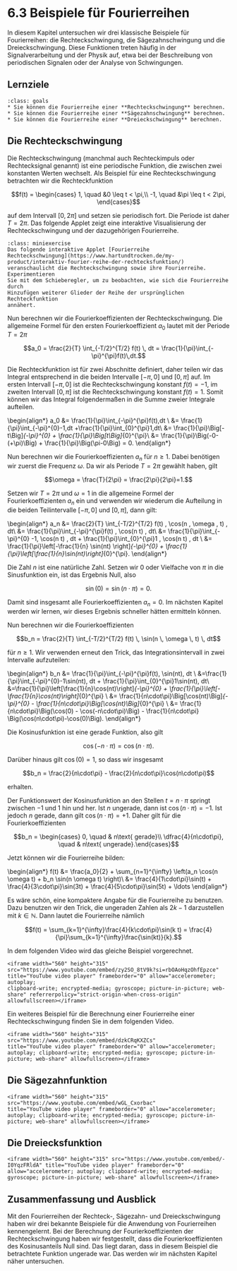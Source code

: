 # 6.3 Beispiele für Fourierreihen

In diesem Kapitel untersuchen wir drei klassische Beispiele für Fourierreihen:
die Rechteckschwingung, die Sägezahnschwingung und die Dreieckschwingung. Diese
Funktionen treten häufig in der Signalverarbeitung und der Physik auf, etwa bei
der Beschreibung von periodischen Signalen oder der Analyse von Schwingungen.

## Lernziele

```{admonition} Lernziele
:class: goals
* Sie können die Fourierreihe einer **Rechteckschwingung** berechnen.
* Sie können die Fourierreihe einer **Sägezahnschwingung** berechnen.
* Sie können die Fourierreihe einer **Dreieckschwingung** berechnen.
```

## Die Rechteckschwingung

Die Rechteckschwingung (manchmal auch Rechteckimpuls oder Rechtecksignal
genannt) ist eine periodische Funktion, die zwischen zwei konstanten Werten
wechselt. Als Beispiel für eine Rechteckschwingung betrachten wir die
Rechteckfunktion

$$f(t) = \begin{cases} 1,  \quad &0 \leq t < \pi,\\
-1, \quad &\pi \leq t < 2\pi, \end{cases}$$

auf dem Intervall $[0, 2\pi]$ und setzen sie periodisch fort. Die Periode ist
daher $T = 2\pi$. Das folgende Applet zeigt eine interaktive Visualisierung der
Rechteckschwingung und der dazugehörigen Fourierreihe.

```{admonition} Interaktives Applet "Fourierreihe Rechteckschwingung"
:class: miniexercise
Das folgende interaktive Applet [Fourierreihe
Rechteckschwingung](https://www.hartundtrocken.de/my-product/interaktiv-fourier-reihe-der-rechtecksfunktion/)
veranschaulicht die Rechteckschwingung sowie ihre Fourierreihe. Experimentieren
Sie mit dem Schieberegler, um zu beobachten, wie sich die Fourierreihe durch
Hinzufügen weiterer Glieder der Reihe der ursprünglichen Rechteckfunktion
annähert.
```

Nun berechnen wir die Fourierkoeffizienten der Rechteckschwingung. Die
allgemeine Formel für den ersten Fourierkoeffizient $a_0$ lautet mit der Periode
$T=2\pi$

$$a_0 = \frac{2}{T} \int_{-T/2}^{T/2} f(t) \, dt =
\frac{1}{\pi}\int_{-\pi}^{\pi}f(t)\,dt.$$

Die Rechteckfunktion ist für zwei Abschnitte definiert, daher teilen wir das
Integral entsprechend in die beiden Intervalle $[-\pi,0]$ und $[0,\pi]$ auf. Im
ersten Intervall $[-\pi, 0]$ ist die Rechteckschwingung konstant $f(t) = -1$, im
zweiten Intervall $[0,\pi]$ ist die Rechteckschwingung konstant $f(t) = 1$.
Somit können wir das Integral folgendermaßen in die Summe zweier Integrale
aufteilen.

\begin{align*}
a_0 &= \frac{1}{\pi}\int_{-\pi}^{\pi}f(t)\,dt \\
&= \frac{1}{\pi}\int_{-\pi}^{0}-1\,dt +\frac{1}{\pi}\int_{0}^{\pi}1\,dt\\
&= \frac{1}{\pi}\Big[-t\Big]_{-\pi}^{0} + \frac{1}{\pi}\Big[t\Big]_{0}^{\pi}\\
&= \frac{1}{\pi}\Big(-0-(+\pi)\Big) + \frac{1}{\pi}\Big(\pi-0\Big) = 0.
\end{align*}

Nun berechnen wir die Fourierkoeffizienten $a_n$ für $n \geq 1$. Dabei benötigen
wir zuerst die Frequenz $\omega$. Da wir als Periode $T=2\pi$ gewählt haben,
gilt

$$\omega = \frac{T}{2\pi} = \frac{2\pi}{2\pi}=1.$$

Setzen wir $T=2\pi$ und $\omega=1$ in die allgemeine Formel der
Fourierkoeffizienten $a_n$ ein und verwenden wir wiederum die Aufteilung in die
beiden Teilintervalle $[-\pi, 0]$ und $[0,\pi]$, dann gilt:

\begin{align*}
a_n &= \frac{2}{T} \int_{-T/2}^{T/2} f(t) \, \cos(n \, \omega \, t) \, dt\\
&= \frac{1}{\pi}\int_{-\pi}^{\pi}f(t) \, \cos(n t) \, dt\\
&= \frac{1}{\pi}\int_{-\pi}^{0} -1\, \cos(n t) \, dt +
\frac{1}{\pi}\int_{0}^{\pi}1 \, \cos(n t) \, dt \\
&= \frac{1}{\pi}\left[-\frac{1}{n} \sin(nt) \right]_{-\pi}^{0} +
\frac{1}{\pi}\left[\frac{1}{n}\sin(nt)\right]_{0}^{\pi}.
\end{align*}

Die Zahl $n$ ist eine natürliche Zahl. Setzen wir $0$ oder Vielfache von $\pi$
in die Sinusfunktion ein, ist das Ergebnis Null, also

$$\sin(0) = \sin(n\cdot \pi) = 0.$$

Damit sind insgesamt alle Fourierkoeffizienten $a_n = 0$. Im nächsten Kapitel
werden wir lernen, wir dieses Ergebnis schneller hätten ermitteln können.

Nun berechnen wir die Fourierkoeffizienten

$$b_n = \frac{2}{T} \int_{-T/2}^{T/2} f(t) \, \sin(n \, \omega \, t) \, dt$$

für $n \geq 1$. Wir verwenden erneut den Trick, das Integrationsintervall in
zwei Intervalle aufzuteilen:

\begin{align*}
b_n &= \frac{1}{\pi}\int_{-\pi}^{\pi}f(t)\, \sin(nt)\, dt \\
&=\frac{1}{\pi}\int_{-\pi}^{0}-1\sin(nt)\, dt +
\frac{1}{\pi}\int_{0}^{\pi}1\sin(nt)\, dt\\
&=\frac{1}{\pi}\left[\frac{1}{n}\cos(nt)\right]_{-\pi}^{0} +
\frac{1}{\pi}\left[-\frac{1}{n}\cos(nt)\right]_{0}^{\pi} \\
&= \frac{1}{n\cdot\pi}\Big[\cos(nt)\Big]_{-\pi}^{0} -
\frac{1}{n\cdot\pi}\Big[\cos(nt)\Big]_{0}^{\pi} \\
&= \frac{1}{n\cdot\pi}\Big(\cos(0) - \cos(-n\cdot\pi)\Big) -
\frac{1}{n\cdot\pi} \Big(\cos(n\cdot\pi)-\cos(0)\Big).
\end{align*}

Die Kosinusfunktion ist eine gerade Funktion, also gilt

$$\cos(-n\cdot\pi) = \cos(n\cdot\pi).$$

Darüber hinaus gilt $\cos(0)=1$, so dass wir insgesamt

$$b_n = \frac{2}{n\cdot\pi} - \frac{2}{n\cdot\pi}\cos(n\cdot\pi)$$

erhalten.

Der Funktionswert der Kosinusfunktion an den Stellen $t = n\cdot\pi$ springt
zwischen $-1$ und $1$ hin und her. Ist $n$ ungerade, dann ist
$\cos(n\cdot\pi)=-1$. Ist jedoch $n$ gerade, dann gilt $\cos(n\cdot\pi)=+1$.
Daher gilt für die Fourierkoeffizienten

$$b_n = \begin{cases} 0, \quad & n\text{ gerade}\\
\dfrac{4}{n\cdot\pi}, \quad & n\text{ ungerade}.\end{cases}$$

Jetzt können wir die Fourierreihe bilden:

\begin{align*} f(t) &= \frac{a_0}{2} + \sum_{n=1}^{\infty} \left(a_n \cos(n
\omega t) + b_n \sin(n \omega t) \right)\\
&= \frac{4}{1\cdot\pi}\sin(t) + \frac{4}{3\cdot\pi}\sin(3t) +
\frac{4}{5\cdot\pi}\sin(5t) + \ldots \end{align*}

Es wäre schön, eine kompaktere Angabe für die Fourierreihe zu benutzen. Dazu
benutzen wir den Trick, die ungeraden Zahlen als $2k-1$ darzustellen mit
$k\in\mathbb{N}$. Dann lautet die Fourierreihe nämlich

$$f(t) = \sum_{k=1}^{\infty}\frac{4}{k\cdot\pi}\sin(k t) =
\frac{4}{\pi}\sum_{k=1}^{\infty}\frac{\sin(kt)}{k}.$$

In dem folgenden Video wird das gleiche Beispiel vorgerechnet.

```{dropdown} Video "Fourier-Reihe der Rechtecksfunktion" von Hart und Trocken
<iframe width="560" height="315" src="https://www.youtube.com/embed/zy2SO_8tV9k?si=rbOAoHqzOhfEpzce" title="YouTube video player" frameborder="0" allow="accelerometer; autoplay;
clipboard-write; encrypted-media; gyroscope; picture-in-picture; web-share" referrerpolicy="strict-origin-when-cross-origin" allowfullscreen></iframe>
```

Ein weiteres Beispiel für die Berechnung einer Fourierreihe einer
Rechteckschwingung finden Sie in dem folgenden Video.

```{dropdown} Video "Fourierreihe Rechtecksimpuls" von Sciencebarbie
<iframe width="560" height="315" src="https://www.youtube.com/embed/dzkCRqKXZCs"
title="YouTube video player" frameborder="0" allow="accelerometer; autoplay; clipboard-write; encrypted-media; gyroscope; picture-in-picture; web-share" allowfullscreen></iframe>
```

## Die Sägezahnfunktion

```{dropdown} Video "Fourierreihe Sägezahnfunktion" von Sciencebarbie
<iframe width="560" height="315" src="https://www.youtube.com/embed/wGL_Cxorbac"
title="YouTube video player" frameborder="0" allow="accelerometer; autoplay; clipboard-write; encrypted-media; gyroscope; picture-in-picture; web-share" allowfullscreen></iframe>
```

## Die Dreiecksfunktion

```{dropdown} Video "Fourierreihe Dreiecksimpuls" von Sciencebarbie
<iframe width="560" height="315" src="https://www.youtube.com/embed/-I0YqzFRldA" title="YouTube video player" frameborder="0" allow="accelerometer; autoplay; clipboard-write; encrypted-media; gyroscope; picture-in-picture; web-share" allowfullscreen></iframe>
```

## Zusammenfassung und Ausblick

Mit den Fourierreihen der Rechteck-, Sägezahn- und Dreieckschwingung haben wir
drei bekannte Beispiele für die Anwendung von Fourierreihen kennengelernt. Bei
der Berechnung der Fourierkoeffizienten der Rechteckschwingung haben wir
festgestellt, dass die Fourierkoeffizienten des Kosinusanteils Null sind. Das
liegt daran, dass in diesem Beispiel die betrachtete Funktion ungerade war. Das
werden wir im nächsten Kapitel näher untersuchen.
